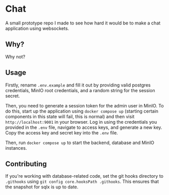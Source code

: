 # Chat

A small prototype repo I made to see how hard it would be to make a chat application using websockets.

## Why?

Why not?

## Usage

Firstly, rename `.env.example` and fill it out by providing valid postgres credentials, MinIO root credentials, and a random string for the session secret.

Then, you need to generate a session token for the admin user in MinIO. To do this, start up the application using `docker compose up` (starting certain components in this state will fail, this is normal) and then
visit `http://localhost:9001` in your browser. Log in using the credentials you provided in the `.env` file, navigate to access keys, and generate a new key. Copy the access key and secret key into the `.env` file.

Then, run `docker compose up` to start the backend, database and MinIO instances.

## Contributing

If you're working with database-related code, set the git hooks directory to `.githooks` using `git config core.hooksPath .githooks`. This ensures that the snapshot for sqlx is up to date.
